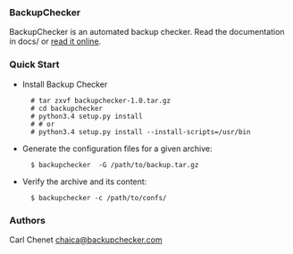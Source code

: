 ### BackupChecker 

BackupChecker is an automated backup checker. Read the documentation in docs/
or [read it online](https://backupchecker.readthedocs.org/en/latest/).

### Quick Start

* Install Backup Checker

        # tar zxvf backupchecker-1.0.tar.gz
        # cd backupchecker
        # python3.4 setup.py install
        # # or
        # python3.4 setup.py install --install-scripts=/usr/bin

* Generate the configuration files for a given archive:

        $ backupchecker  -G /path/to/backup.tar.gz

* Verify the archive and its content:

        $ backupchecker -c /path/to/confs/

### Authors

Carl Chenet <chaica@backupchecker.com>

